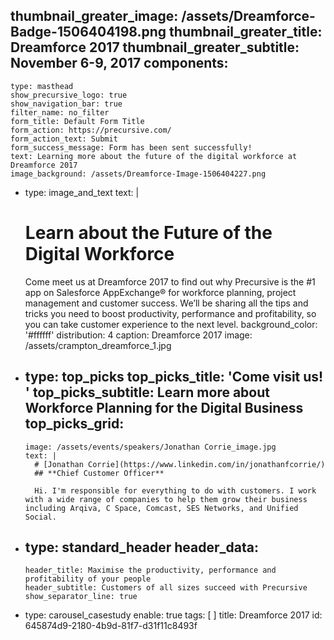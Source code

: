 thumbnail_greater_image: /assets/Dreamforce-Badge-1506404198.png
thumbnail_greater_title: Dreamforce 2017
thumbnail_greater_subtitle: November 6-9, 2017
components:
  - 
    type: masthead
    show_precursive_logo: true
    show_navigation_bar: true
    filter_name: no_filter
    form_title: Default Form Title
    form_action: https://precursive.com/
    form_action_text: Submit
    form_success_message: Form has been sent successfully!
    text: Learning more about the future of the digital workforce at Dreamforce 2017
    image_background: /assets/Dreamforce-Image-1506404227.png
  - 
    type: image_and_text
    text: |
      # Learn about the Future of the Digital Workforce
      
      Come meet us at Dreamforce 2017 to find out why Precursive is the #1 app on Salesforce AppExchange® for workforce planning, project management and customer success.
      We’ll be sharing all the tips and tricks you need to boost productivity, performance and profitability, so you can take customer experience to the next level.
    background_color: '#ffffff'
    distribution: 4
    caption: Dreamforce 2017
    image: /assets/crampton_dreamforce_1.jpg
  - 
    type: top_picks
    top_picks_title: 'Come visit us! '
    top_picks_subtitle: Learn more about Workforce Planning for the Digital Business
    top_picks_grid:
      - 
        image: /assets/events/speakers/Jonathan Corrie_image.jpg
        text: |
          # [Jonathan Corrie](https://www.linkedin.com/in/jonathanfcorrie/)
          ## **Chief Customer Officer**
          
          Hi. I'm responsible for everything to do with customers. I work with a wide range of companies to help them grow their business including Arqiva, C Space, Comcast, SES Networks, and Unified Social.
  - 
    type: standard_header
    header_data:
      - 
        header_title: Maximise the productivity, performance and profitability of your people
        header_subtitle: Customers of all sizes succeed with Precursive
        show_separator_line: true
  - 
    type: carousel_casestudy
    enable: true
tags: [ ]
title: Dreamforce 2017
id: 645874d9-2180-4b9d-81f7-d31f11c8493f
